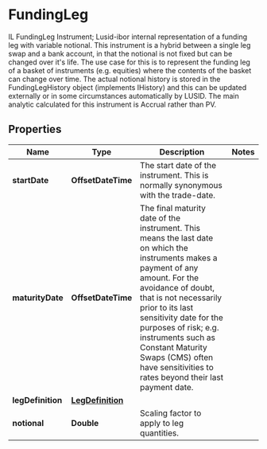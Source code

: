 

# FundingLeg

IL FundingLeg Instrument; Lusid-ibor internal representation of a funding leg with variable notional.  This instrument is a hybrid between a single leg swap and a bank account, in that the notional is not fixed but  can be changed over it's life. The use case for this is to represent the funding leg of a basket of instruments  (e.g. equities) where the contents of the basket can change over time.  The actual notional history is stored in the FundingLegHistory object (implements IHistory) and this can be updated  externally or in some circumstances automatically by LUSID.  The main analytic calculated for this instrument is Accrual rather than PV.

## Properties

Name | Type | Description | Notes
------------ | ------------- | ------------- | -------------
**startDate** | **OffsetDateTime** | The start date of the instrument. This is normally synonymous with the trade-date. | 
**maturityDate** | **OffsetDateTime** | The final maturity date of the instrument. This means the last date on which the instruments makes a payment of any amount.  For the avoidance of doubt, that is not necessarily prior to its last sensitivity date for the purposes of risk; e.g. instruments such as  Constant Maturity Swaps (CMS) often have sensitivities to rates beyond their last payment date. | 
**legDefinition** | [**LegDefinition**](LegDefinition.md) |  | 
**notional** | **Double** | Scaling factor to apply to leg quantities. | 



